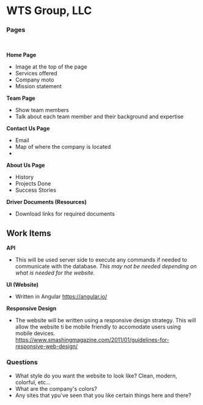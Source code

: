 # WTS Group, LLC #

### Pages ###
<br/>

**Home Page**
<br/>
- Image at the top of the page
- Services offered
- Company moto
- Mission statement

**Team Page**
<br/>
- Show team members
- Talk about each team member and their background and expertise

**Contact Us Page**
<br/>
- Email
- Map of where the company is located
- 

**About Us Page**
<br/>
- History
- Projects Done
- Success Stories

**Driver Documents (Resources)**
<br/>
- Download links for required documents


## Work Items ##

**API**
- This will be used server side to execute any commands if needed to communicate with the database. *This may not be needed depending on what is needed for the website.*

**UI (Website)**
- Written in Angular <https://angular.io/>

**Responsive Design**
- The website will be written using a responsive design strategy. This will allow the website ti be mobile friendly to accomodate users using mobile devices. <https://www.smashingmagazine.com/2011/01/guidelines-for-responsive-web-design/>

### Questions ###
- What style do you want the website to look like? Clean, modern, colorful, etc...
- What are the company's colors?
- Any sites that ypu've seen that you like certain things here and there? 